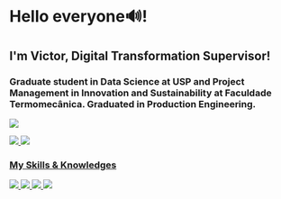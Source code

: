 # Hello everyone🔊!
## I'm Victor, Digital Transformation Supervisor!
### Graduate student in Data Science at USP and Project Management in Innovation and Sustainability at Faculdade Termomecânica. Graduated in Production Engineering.
<a href = "https://www.linkedin.com/in/victorhernandes/"> <img src  = "https://img.shields.io/badge/LinkedIn-0077B5?style=for-the-badge&logo=linkedin&logoColor=white">
 <div><div>
 <img src  = "https://github-readme-stats.vercel.app/api?username=vihernandes&show_icons=true&theme=dracula">
 <img src  = "https://github-readme-stats.vercel.app/api/top-langs/?username=viHernandes&layout=compact">



### My Skills & Knowledges
<img src = "https://img.shields.io/badge/Python-323330?style=for-the-badge&logo=python&logoColor=white">
<img src = "https://img.shields.io/badge/PowerBI-323330?style=for-the-badge&logo=Power%20BI&logoColor=white">
<img src = "https://img.shields.io/badge/JavaScript-323330?style=for-the-badge&logo=javascript&logoColor=F7DF1E">
<img src = "https://img.shields.io/badge/Microsoft%20SQL%20Server-CC2927?style=for-the-badge&logo=microsoft%20sql%20server&logoColor=white">

